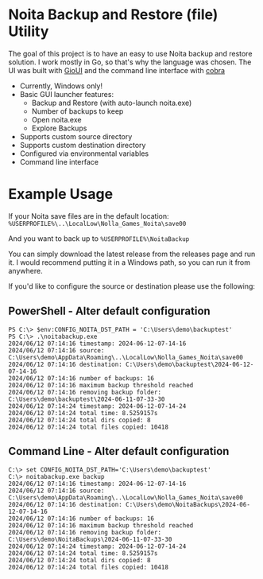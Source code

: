 # Noita Backup and Restore (file) Utility

The goal of this project is to have an easy to use Noita backup and restore solution.  I work mostly
in Go, so that's why the language was chosen.  The UI was built with [GioUI](https://github.com/gioui/gio) and
the command line interface with [cobra](https://github.com/spf13/cobra) 

* Currently, Windows only!
* Basic GUI launcher features:
  * Backup and Restore (with auto-launch noita.exe)
  * Number of backups to keep
  * Open noita.exe
  * Explore Backups
* Supports custom source directory
* Supports custom destination directory
* Configured via environmental variables
* Command line interface

# Example Usage

If your Noita save files are in the default location:
`%USERPROFILE%\..\LocalLow\Nolla_Games_Noita\save00`

And you want to back up to `%USERPROFILE%\NoitaBackup`

You can simply download the latest release from the releases
page and run it.  I would recommend putting it in a Windows
path, so you can run it from anywhere.

If you'd like to configure the source or destination please
use the following:

## PowerShell - Alter default configuration

```commandline
PS C:\> $env:CONFIG_NOITA_DST_PATH = 'C:\Users\demo\backuptest'
PS C:\> .\noitabackup.exe
2024/06/12 07:14:16 timestamp: 2024-06-12-07-14-16
2024/06/12 07:14:16 source: C:\Users\demo\AppData\Roaming\..\LocalLow\Nolla_Games_Noita\save00
2024/06/12 07:14:16 destination: C:\Users\demo\backuptest\2024-06-12-07-14-16
2024/06/12 07:14:16 number of backups: 16
2024/06/12 07:14:16 maximum backup threshold reached
2024/06/12 07:14:16 removing backup folder: C:\Users\demo\backuptest\2024-06-11-07-33-30
2024/06/12 07:14:24 timestamp: 2024-06-12-07-14-24
2024/06/12 07:14:24 total time: 8.5259157s
2024/06/12 07:14:24 total dirs copied: 8
2024/06/12 07:14:24 total files copied: 10418
```
## Command Line - Alter default configuration
```commandline
C:\> set CONFIG_NOITA_DST_PATH='C:\Users\demo\backuptest'
C:\> noitabackup.exe backup
2024/06/12 07:14:16 timestamp: 2024-06-12-07-14-16
2024/06/12 07:14:16 source: C:\Users\demo\AppData\Roaming\..\LocalLow\Nolla_Games_Noita\save00
2024/06/12 07:14:16 destination: C:\Users\demo\NoitaBackups\2024-06-12-07-14-16
2024/06/12 07:14:16 number of backups: 16
2024/06/12 07:14:16 maximum backup threshold reached
2024/06/12 07:14:16 removing backup folder: C:\Users\demo\NoitaBackups\2024-06-11-07-33-30
2024/06/12 07:14:24 timestamp: 2024-06-12-07-14-24
2024/06/12 07:14:24 total time: 8.5259157s
2024/06/12 07:14:24 total dirs copied: 8
2024/06/12 07:14:24 total files copied: 10418
```